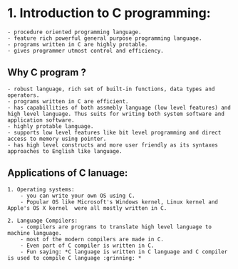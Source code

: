 # 1. Introduction to C programming:

    - procedure oriented programming language.
    - feature rich powerful general purpose programming language.
    - programs written in C are highly protable.
    - gives programmer utmost control and efficiency.

## Why C program ?

    - robust language, rich set of built-in functions, data types and operators.
    - programs written in C are efficient.
    - has capabillities of both assmebly language (low level features) and high level language. Thus suits for writing both system software and application software.
    - highly protable language.
    - supports low level features like bit level programming and direct access to memory using pointer.
    - has high level constructs and more user friendly as its syntaxes approaches to English like language.

## Applications of C lanuage:

    1. Operating systems:
        - you can write your own OS using C.
        - Popular OS like Microsoft's Windows kernel, Linux kernel and Apple's OS X kernel  were all mostly written in C.
    
    2. Language Compilers:
        - compilers are programs to translate high level language to machine language.
        - most of the modern compilers are made in C.
        - Even part of C compiler is written in C.
        - Fun saying: *C language is written in C language and C compiler is used to compile C language :grinning: *


